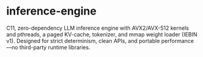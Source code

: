 # inference-engine
C11, zero-dependency LLM inference engine with AVX2/AVX-512 kernels and pthreads, a paged KV-cache, tokenizer, and mmap weight loader (IEBIN v1). Designed for strict determinism, clean APIs, and portable performance—no third-party runtime libraries.
